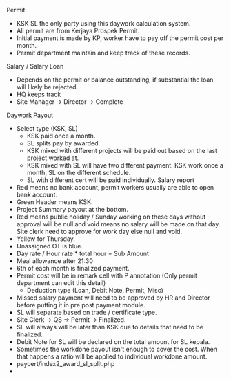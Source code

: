 Permit
- KSK SL the only party using this daywork calculation system.
- All permit are from Kerjaya Prospek Permit.
- Initial payment is made by KP, worker have to pay off the permit cost per month.
- Permit department maintain and keep track of these records.

Salary / Salary Loan
- Depends on the permit or balance outstanding, if substantial the loan will likely be rejected.
- HQ keeps track
- Site Manager -> Director -> Complete

Daywork Payout
- Select type (KSK, SL) 
	- KSK paid once a month.
	- SL splits pay by awarded.
	- KSK mixed with different projects will be paid out based on the last project worked at.
	- KSK mixed with SL will have two different payment. KSK work once a month, SL on the different schedule.
	- SL with different cert will be paid individually.
Salary report
- Red means no bank account, permit workers usually are able to open bank account.
- Green Header means KSK.
- Project Summary payout at the bottom.
- Red means public holiday / Sunday working on these days without approval will be null and void means no salary will be made on that day. Site clerk need to approve for work day else null and void.
- Yellow for Thursday.
- Unassigned OT is blue.
- Day rate / Hour rate * total hour = Sub Amount
- Meal allowance after 21:30
- 6th of each month is finalized payment.
- Permit cost will be in remark cell with P annotation (Only permit department can edit this detail)
	- Deduction type (Loan, Debit Note, Permit, Misc)
- Missed salary payment will need to be approved by HR and Director before putting it in pre post payment module.
- SL will separate based on trade / certificate type.
- Site Clerk -> QS -> Permit -> Finalized.
- SL will always will be later than KSK due to details that need to be finalized.
- Debit Note for SL will be declared on the total amount for SL kepala.
- Sometimes the workdone payout isn't enough to cover the cost. When that happens a ratio will be applied to individual workdone amount.
- paycert/index2_award_sl_split.php
- 